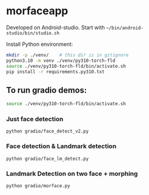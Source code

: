 # morfaceapp

Developed on Android-studio. Start with  `~/bin/android-studio/bin/studio.sh`

Install Python environment:

```bash
mkdir -p ./venv/    # this dir is in gitignore
python3.10 -m venv ./venv/py310-torch-fld
source ./venv/py310-torch-fld/bin/activate.sh
pip install -r requirements.py310.txt
```


## To run gradio demos:

```bash
source ./venv/py310-torch-fld/bin/activate.sh
```


### Just face detection

```
python gradio/face_detect_v2.py
```

### Face detection & Landmark detection

```
python gradio/face_lm_detect.py
```

### Landmark Detection on two face + morphing

```
python gradio/morface.py
```
